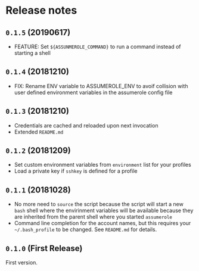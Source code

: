 # Release notes

## `0.1.5` (20190617)

* FEATURE: Set `${ASSUNMEROLE_COMMAND}` to run a command instead of starting
  a shell

## `0.1.4` (20181210)

* FIX: Rename ENV variable to ASSUMEROLE_ENV to avoif collision with
  user defined environment variables in the assumerole config file

## `0.1.3` (20181210)

* Credentials are cached and reloaded upon next invocation
* Extended `README.md`

## `0.1.2` (20181209)

* Set custom environment variables from `environment` list for your profiles
* Load a private key if `sshkey` is defined for a profile

## `0.1.1` (20181028)

* No more need to `source` the script because the script will start a new `bash`
  shell where the envirinment variables will be available because they are
  inherited from the parent shell where you started `assumerole`
* Command line completion for the account names, but this requires your
  `~/.bash_profile` to be changed. See `README.md` for details.
  
## `0.1.0` (First Release)

First version.
